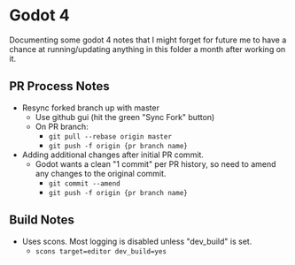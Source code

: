 # Godot 4
Documenting some godot 4 notes that I might forget for future me to have a chance at running/updating anything in this folder a month after working on it.

## PR Process Notes
* Resync forked branch up with master
  * Use github gui (hit the green "Sync Fork" button)
  * On PR branch:
    * `git pull --rebase origin master`
    * `git push -f origin {pr branch name}`
* Adding additional changes after initial PR commit.
  * Godot wants a clean "1 commit" per PR history, so need to amend any changes to the original commit.
    * `git commit --amend`
    * `git push -f origin {pr branch name}`

## Build Notes
* Uses scons. Most logging is disabled unless "dev_build" is set.
  * `scons target=editor dev_build=yes`
